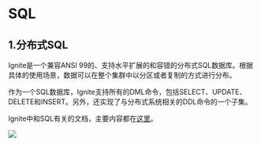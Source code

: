 # SQL
## 1.分布式SQL
Ignite是一个兼容ANSI 99的、支持水平扩展的和容错的分布式SQL数据库。根据具体的使用场景，数据可以在整个集群中以分区或者复制的方式进行分布。

作为一个SQL数据库，Ignite支持所有的DML命令，包括SELECT、UPDATE、DELETE和INSERT。另外，还实现了与分布式系统相关的DDL命令的一个子集。

Ignite中和SQL有关的文档，主要内容都在[这里](/doc/sql)。

![](https://files.readme.io/b1fb8af-sql_database.png)
